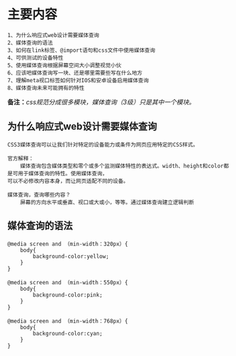 # 主要内容

```
1、为什么响应式web设计需要媒体查询
2、媒体查询的语法
3、如何在link标签、@import语句和css文件中使用媒体查询
4、可供测试的设备特性
5、使用媒体查询根据屏幕空间大小调整视觉小伙
6、应该吧媒体查询写一块、还是哪里需要些写在什么地方
7、理解meta视口标签如何针对IOS和安卓设备启用媒体查询
8、媒体查询未来可能拥有的特性
```

**备注：**_css规范分成很多模块，媒体查询（3级）只是其中一个模块。_

## 为什么响应式web设计需要媒体查询

```
CSS3媒体查询可以让我们针对特定的设备能力或条件为网页应用特定的CSS样式。

官方解释：
    媒体查询包含媒体类型和零个或多个监测媒体特性的表达式。width、height和color都是可用于媒体查询的特性。使用媒体查询，
可以不必修改内容本身，而让网页适配不同的设备。

媒体查询，查询哪些内容？
    屏幕的方向水平或垂直、视口或大或小，等等。通过媒体查询建立逻辑判断
```

## 媒体查询的语法

```
@media screen and （min-width：320px）{
    body{
        background-color:yellow;
    }
}

@media screen and （min-width：550px）{
    body{
        background-color:pink;
    }
}

@media screen and （min-width：768px）{
    body{
        background-color:cyan;
    }
}
```



